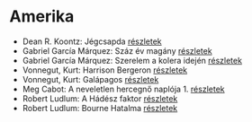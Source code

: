# Amerika

- Dean R. Koontz: Jégcsapda [részletek](../_details/Dean%20R.%20Koontz.md#id_1083)
- Gabriel García Márquez: Száz év magány [részletek](../_details/Gabriel%20Garc%C3%ADa%20M%C3%A1rquez.md#id_223)
- Gabriel García Márquez: Szerelem a kolera idején [részletek](../_details/Gabriel%20Garc%C3%ADa%20M%C3%A1rquez.md#id_342)
- Vonnegut, Kurt: Harrison Bergeron [részletek](../_details/Vonnegut%2C%20Kurt.md#id_748)
- Vonnegut, Kurt: Galápagos [részletek](../_details/Vonnegut%2C%20Kurt.md#id_1619)
- Meg Cabot: A neveletlen hercegnő naplója 1. [részletek](../_details/Meg%20Cabot.md#id_432)
- Robert Ludlum: A Hádész faktor [részletek](../_details/Robert%20Ludlum.md#id_33)
- Robert Ludlum: Bourne Hatalma [részletek](../_details/Robert%20Ludlum.md#id_40)